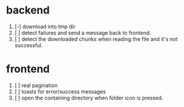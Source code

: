 # backend

1. [-] download into tmp dir 
2. [  ] detect failures and send a message back to frontend.
3. [  ] detect the downloaded chunks when reading the file and it's not successful.

# frontend

1. [  ] real pagination
2. [  ] toasts for error/success messages 
3. [  ] open the containing directory when folder icon is pressed.

